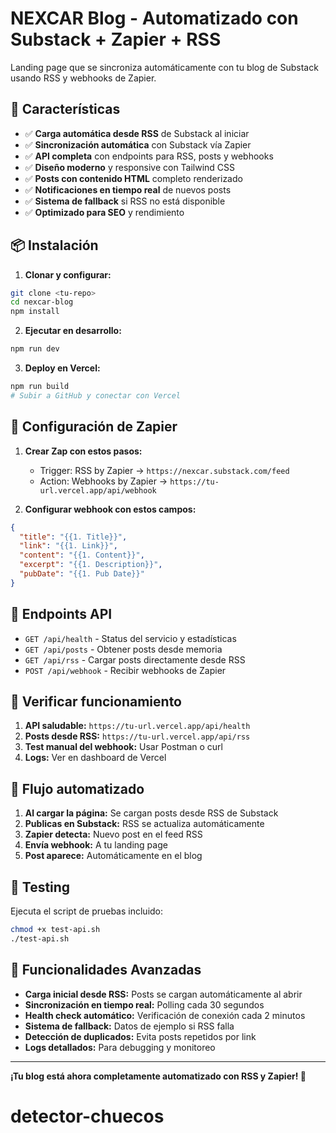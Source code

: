 # NEXCAR Blog - Automatizado con Substack + Zapier + RSS

Landing page que se sincroniza automáticamente con tu blog de Substack usando RSS y webhooks de Zapier.

## 🚀 Características

- ✅ **Carga automática desde RSS** de Substack al iniciar
- ✅ **Sincronización automática** con Substack vía Zapier
- ✅ **API completa** con endpoints para RSS, posts y webhooks
- ✅ **Diseño moderno** y responsive con Tailwind CSS
- ✅ **Posts con contenido HTML** completo renderizado
- ✅ **Notificaciones en tiempo real** de nuevos posts
- ✅ **Sistema de fallback** si RSS no está disponible
- ✅ **Optimizado para SEO** y rendimiento

## 📦 Instalación

1. **Clonar y configurar:**
```bash
git clone <tu-repo>
cd nexcar-blog
npm install
```

2. **Ejecutar en desarrollo:**
```bash
npm run dev
```

3. **Deploy en Vercel:**
```bash
npm run build
# Subir a GitHub y conectar con Vercel
```

## 🔧 Configuración de Zapier

1. **Crear Zap con estos pasos:**
   - Trigger: RSS by Zapier → `https://nexcar.substack.com/feed`
   - Action: Webhooks by Zapier → `https://tu-url.vercel.app/api/webhook`

2. **Configurar webhook con estos campos:**
```json
{
  "title": "{{1. Title}}",
  "link": "{{1. Link}}",
  "content": "{{1. Content}}",
  "excerpt": "{{1. Description}}",
  "pubDate": "{{1. Pub Date}}"
}
```

## 🎯 Endpoints API

- `GET /api/health` - Status del servicio y estadísticas
- `GET /api/posts` - Obtener posts desde memoria
- `GET /api/rss` - Cargar posts directamente desde RSS
- `POST /api/webhook` - Recibir webhooks de Zapier

## 🚦 Verificar funcionamiento

1. **API saludable:** `https://tu-url.vercel.app/api/health`
2. **Posts desde RSS:** `https://tu-url.vercel.app/api/rss`
3. **Test manual del webhook:** Usar Postman o curl
4. **Logs:** Ver en dashboard de Vercel

## 🔄 Flujo automatizado

1. **Al cargar la página:** Se cargan posts desde RSS de Substack
2. **Publicas en Substack:** RSS se actualiza automáticamente
3. **Zapier detecta:** Nuevo post en el feed RSS
4. **Envía webhook:** A tu landing page
5. **Post aparece:** Automáticamente en el blog

## 🧪 Testing

Ejecuta el script de pruebas incluido:
```bash
chmod +x test-api.sh
./test-api.sh
```

## 📱 Funcionalidades Avanzadas

- **Carga inicial desde RSS:** Posts se cargan automáticamente al abrir
- **Sincronización en tiempo real:** Polling cada 30 segundos
- **Health check automático:** Verificación de conexión cada 2 minutos
- **Sistema de fallback:** Datos de ejemplo si RSS falla
- **Detección de duplicados:** Evita posts repetidos por link
- **Logs detallados:** Para debugging y monitoreo

---

**¡Tu blog está ahora completamente automatizado con RSS y Zapier! 🎉**
# detector-chuecos
